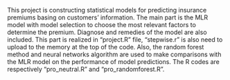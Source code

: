 This project is constructing statistical models for predicting insurance premiums basing on customers’ information. 
The main part is the MLR model with model selection to choose the most relevant factors to determine the premium. 
Diagnose and remedies of the model are also included. This part is realized in “project.R” file, “stepwise.r” is also 
need to upload to the memory at the top of the code. 
Also, the random forest method and neural networks algorithm are used to make comparisons with the MLR model on the performance of model predictions. 
The R codes are respectively “pro_neutral.R” and “pro_randomforest.R”. 
